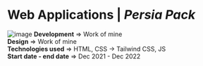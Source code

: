 # Web Applications | _Persia Pack_
![image](https://github.com/Sina-Hosseini-GST/persia-pack/assets/61265518/fe32ef9e-3945-49f5-b51b-ad3fcbbdd4a6)
**Development** => Work of mine  
**Design** => Work of mine  
**Technologies used** => HTML, CSS -> Tailwind CSS, JS  
**Start date - end date** => Dec 2021 - Dec 2022  
